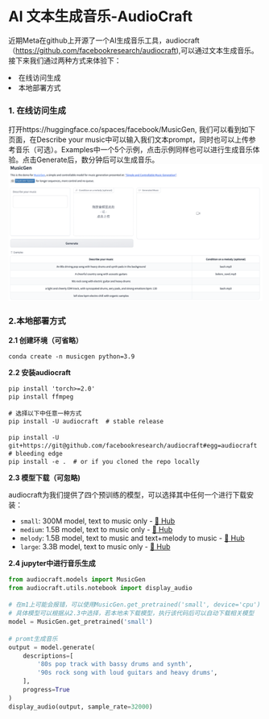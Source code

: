 # AI 文本生成音乐-AudioCraft

近期Meta在github上开源了一个AI生成音乐工具，audiocraft（https://github.com/facebookresearch/audiocraft),可以通过文本生成音乐。
接下来我们通过两种方式来体验下：
<li> 在线访问生成
<li> 本地部署方式

### 1. 在线访问生成
打开https://huggingface.co/spaces/facebook/MusicGen, 我们可以看到如下页面，在Describe your music中可以输入我们文本prompt，同时也可以上传参考音乐（可选）。Examples中一个5个示例，点击示例同样也可以进行生成音乐体验。点击Generate后，数分钟后可以生成音乐。
![musicgen](./huggingface_musicgen.png)
  
### 2.本地部署方式
<b>2.1 创建环境（可省略）</b>
```shell
conda create -n musicgen python=3.9
```
<b>2.2 安装audiocraft</b>
```shell
pip install 'torch>=2.0'
pip install ffmpeg

# 选择以下中任意一种方式
pip install -U audiocraft  # stable release

pip install -U git+https://git@github.com/facebookresearch/audiocraft#egg=audiocraft  # bleeding edge
pip install -e .  # or if you cloned the repo locally
```
<b>2.3 模型下载（可忽略)</b>

audiocraft为我们提供了四个预训练的模型，可以选择其中任何一个进行下载安装：
- `small`: 300M model, text to music only - [🤗 Hub](https://huggingface.co/facebook/musicgen-small)
- `medium`: 1.5B model, text to music only - [🤗 Hub](https://huggingface.co/facebook/musicgen-medium)
- `melody`: 1.5B model, text to music and text+melody to music - [🤗 Hub](https://huggingface.co/facebook/musicgen-melody)
- `large`: 3.3B model, text to music only - [🤗 Hub](https://huggingface.co/facebook/musicgen-large)

<b>2.4 jupyter中进行音乐生成</b>
```python
from audiocraft.models import MusicGen
from audiocraft.utils.notebook import display_audio

# 在m1上可能会报错，可以使用MusicGen.get_pretrained('small', device='cpu')
# 具体模型可以根据从2.3中选择，若本地未下载模型，执行该代码后可以自动下载相关模型
model = MusicGen.get_pretrained('small')  

# promt生成音乐
output = model.generate(
    descriptions=[
        '80s pop track with bassy drums and synth',
        '90s rock song with loud guitars and heavy drums',
    ],
    progress=True
)
display_audio(output, sample_rate=32000)
```
